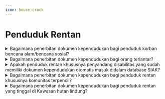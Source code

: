 ```yaml
---
icon: house-crack
---
```


# Penduduk Rentan

<details>

<summary>Bagaimana penerbitan dokumen kependudukan bagi penduduk korban bencana alam/bencana sosial?</summary>

Berdasarkan Bab III Pasal 9 dan Pasal 11 Peraturan Menteri Dalam Negeri Nomor 96 tahun 2019, penerbitan dokumen kependudukan bagi korban bencana alam/bencana sosial dilakukan dengan tatacara sebagai berikut:

a. Petugas Disdukcapil melakukan pengecekan bimetrik korban bencana alam/bencana sosial;\
b. Bagi penduduk yang sudah tercantum dalam basis data kependudukan mengisi/diisikan dalam formulir pendaftaran peristiwa kependudukan dengan kode (F-1.02) atau formulir pendataan rentan adminduk;\
c. Penduduk mengisi atau diisikan formulir biodata keluarga dengan kode (F-1.01) apabila belum masuk dalam basis data kependudukan;\
d. Penerbitan surat keterangan pengganti tanda identitas (SKPTI) sampai diterbitan dokumen kependudukan yang baru;\
e. Bagi penduduk korban bencana alam /bencana sosial yang meninggal dunia diterbitkan akta kematian.

**Sumber rujukan:**

Bab II Pasal 9 dan Pasal 11 Peraturan Menteri Dalam Negeri Nomor 96 Tahun 2019 tentang Pendataan dan Penerbitan Dokumen Kependudukan Bagi Penduduk Rentan Administrasi Kependudukan. ([link](https://peraturan.bpk.go.id/Details/138602/permendagri-no-96-tahun-2019))

{% hint style="success" %}
Dibuat:  23 Juni 2025 10:00 WIB | Perubahan terakhir: 23 Juni 2025 10:00 WIB
{% endhint %}

</details>



<details>

<summary>Bagaimana penerbitan dokumen kependudukan bagi orang terlantar?</summary>

Berdasarkan Bab IV Pasal 13 Peraturan Menteri Dalam Negeri Nomor 96 Tahun 2019, penerbitan dokumen kependudukan bagi orang terlantar dilakukan dengan cara:\
a. Pendataan dan penerbitan dokumen kependudukan dilaksanakan oleh Disdukcapil Kabupaten/Kota atau UPT Disdukcapil Kabupaten/Kota;\
b. Pendataan dilakukan dengan mendatangi tempat yang sudah ditentukan paling sedikit meliputi:

1. Panti asuhan;
2. Panti jompo;
3. Panti sosial;
4. Rumah Sakit Jiwa;
5. Lembaga Pemasyarakatan; dan
6. Tempat penampungan lainnya

c. Penentuan tempat dilakukan bersama dengan perangkat daerah terkait Disdukcapil Kabupaten/Kota secara aktif berkoordinasi dengan daerah untuk menentukan tempat pendataan penduduk rentan adminduk;\
d. Selain mendatangi tempat tertentu Disdukcapil Kabupaten/Kota dapat melakukan pendataan dan penerbitan dokumen kependudukan bagi anak dan orang dewasa yang hidup dijalan dan atau diluar pengasuhan keluarga;\
e. Pendataan dan penerbitan dokumen kependudukan bagi anak dan orang dewasa yang hidup dijalan/atau diluar pengasuhan keluarga dilakukan bersama perangkat terkait.

**Sumber rujukan:**

Bab IV Pasal 13 Peraturan Menteri Dalam Negeri Nomor 96 Tahun 2019 tentang Pendataan dan Penerbitan Dokumen Kependudukan Bagi Penduduk Rentan Administrasi Kependudukan. ([link](https://peraturan.bpk.go.id/Details/138602/permendagri-no-96-tahun-2019))

{% hint style="success" %}
Dibuat:  23 Juni 2025 10:00 WIB | Perubahan terakhir: 23 Juni 2025 10:00 WIB
{% endhint %}

</details>



<details>

<summary>Apakah penduduk rentan khususnya penyandang disabilitas yang sudah memiliki dokumen kependudukan otomatis masuk didalam database SIAK?</summary>

Pada waktu penduduk mengisi Formulir Biodata Keluarga (F-1.01) untuk mendapatkan NIK, tertera di formulir pada nomor 28 disebutkan apakah sebagai penyandang disabilitas atau bukan dan pada nomor 29 dipertanyakan ragam penyandang disabilitasnya, apabila sudah masuk dalam database untuk selanjutnya dapat dicetak biodata oleh Disdukcapil.

**Sumber rujukan:**

* Pasal 14 Peraturan Menteri Dalam Negeri Nomor 96 Tahun 2019 tentang Pendataan dan Penerbitan Dokumen Kependudukan Rentan Adminduk. ([link](https://peraturan.bpk.go.id/Details/138602/permendagri-no-96-tahun-2019))
* Lampiran Peraturan Menteri Dalam Negeri Nomor 109 Tahun 2019 tentang Formulir dan Buku Yang Digunakan Dalam Administrasi Kependudukan. ([link](https://peraturan.bpk.go.id/Details/138575/permendagri-no-109-tahun-2019))

{% hint style="success" %}
Dibuat:  23 Juni 2025 10:00 WIB | Perubahan terakhir: 23 Juni 2025 10:00 WIB
{% endhint %}

</details>



<details>

<summary>Bagaimana penerbitan dokumen kependudukan bagi penduduk rentan khususnya komunitas terpencil?</summary>

a. Pendataan dan penerbitan dokumen kependudukan bagi komunitas terpencil dilakukan\
oleh Disdukcapil Kabupaten/Kota atau UPT Disdukcapil Kabupaten/Kota.\
b. Pendataan Penduduk rentan adminduk dilakukan terhadap:

1. Komunitas terpencil yang tempat tinggalnya\
   menetap;
2. Komunitas terpencil yang Komunitas terpencil\
   yang memiliki pola hidup berpindah-pindah.

c. Pendataan Penduduk Rentan Adminduk kependudukan dilaksanakan dengan mendatangi\
tempat komunitas terpencil bermukim;

d. Pendataan Penduduk Rentan Adminduk dilaksanakan dengan mendatangi tempat komunitas terpencil bermukim sementara.

**Sumber rujukan:**

Pasal 16 Peraturan Menteri Dalam Negeri Nomor 96 Tahun 2019 tentang Pendataan dan Penerbitan Dokumen Kependudukan Rentan Adminduk. ([link](https://peraturan.bpk.go.id/Details/138602/permendagri-no-96-tahun-2019))

{% hint style="success" %}
Dibuat:  23 Juni 2025 10:00 WIB | Perubahan terakhir: 23 Juni 2025 10:00 WIB
{% endhint %}

</details>



<details>

<summary>Bagaimana penerbitan dokumen kependudukan bagi penduduk rentan yang tinggal di Kawasan hutan lindung?</summary>

a. Pendataan dan penerbitan Dokumen Kependudukan bagi Penduduk Rentan Adminduk bagi penduduk yang menempati Kawasan Hutan, tanah Negara, dan/atau dalam kasus pertanahan dilaksanakan berdasarkan rekomendasi tim pendataan dan penerbitan dokumen kependudukan bagi penduduk rentan adminduk masing-masing Kabupaten/Kota dan ditetapkan dengan keputusan Bupati/Walikota;

b. Tim paling sedikit terdiri dari perwakilan dinas/instansi dinas atau cabang dinas provinsi yang melaksanakan urusan pemerntahan bidang kehutanan yang wilayah kerjanya mencakup wilayah tempat tinggal penduduk:

1. Kantor pertanahan Kabupaten/Kota yang melaksanakan urusan pemerintahan bidang agrarian dan penataan ruang.
2. Dinas Kabupaten/Kota yang melaksanakan urusan pemerintahan bidang sosial.
3. Perangkat daerah Kabupaten/Kota yang melaksanakan fungsi penyelenggaraan urusan pemerintah bidang kehutanan.
4. Kepala desa atau sebutan lainnya/lurah yang wilayah kerjanya melingkupi wilayah tempat tinggal penduduk
5. Camat yang wilayah kerjanya melingkupi wilayah tempat tinggal penduduk.
6. Dinas Kabupaten/Kota yang melaksanakan urusan pemerintahan bidang administrasi kependudukan dan pencatatan sipil.
7. Dinas Kabupaten/Kota yang melaksanakan urusan pemerintahan bidang ketentraman dan ketertiban umum perlindungan rakyat.

**Sumber rujukan:**

Pasal 21 Peraturan Menteri Dalam Negeri Nomor 96 Tahun 2019 tentang Pendataan dan Penerbitan Dokumen Kependudukan Bagi Penduduk Rentan Administrasi Kependudukan. ([link](https://peraturan.bpk.go.id/Details/138602/permendagri-no-96-tahun-2019))

{% hint style="success" %}
Dibuat:  23 Juni 2025 10:00 WIB | Perubahan terakhir: 23 Juni 2025 10:00 WIB
{% endhint %}

</details>

